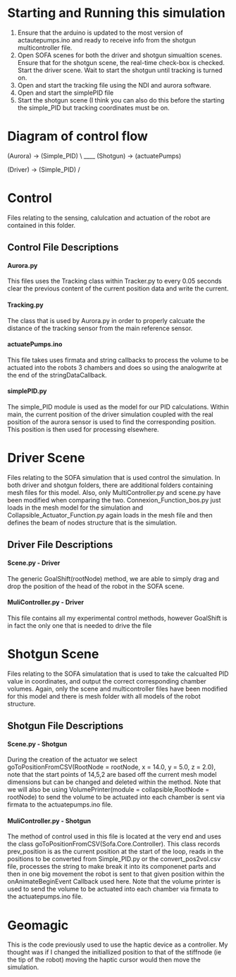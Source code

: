 # Starting and Running this simulation 

1. Ensure that the arduino is updated to the most version of actautepumps.ino and ready to receive info from the shotgun multicontroller file. 
2. Open SOFA scenes for both the driver and shotgun simualtion scenes. Ensure that for the shotgun scene, the real-time check-box is checked. Start the driver scene. Wait to start the shotgun until tracking is turned on.
3. Open and start the tracking file using the NDI and aurora software. 
4. Open and start the simplePID file
5. Start the shotgun scene (I think you can also do this before the starting the simple_PID but tracking coordinates must be on. 

# Diagram of control flow
(Aurora) -> (Simple_PID) \ ____ (Shotgun) -> (actuatePumps)

(Driver) -> (Simple_PID) / 


# Control

Files relating to the sensing, calulcation and actuation of the robot are contained in this folder.
 
## Control File Descriptions
 
#### Aurora.py
 
This files uses the Tracking class within Tracker.py to every 0.05 seconds clear the previous content of the current position data and write the current.

#### Tracking.py

The class that is used by Aurora.py in order to properly calcuate the distance of the tracking sensor from the main reference sensor.

#### actuatePumps.ino

This file takes uses firmata and string callbacks to process the volume to be actuated into the robots 3 chambers and does so using the analogwrite at the end of the stringDataCallback.

#### simplePID.py

The simple_PID module is used as the model for our PID calculations. Within main, the current position of the driver simulation coupled with the real position of the aurora sensor is used to find the corresponding position. This position is then used for processing elsewhere. 

# Driver Scene

Files relating to the SOFA simulation that is used control the simulation. In both driver and shotgun folders, there are additional folders containing mesh files for this model. Also, only MultiController.py and scene.py have been modified when comparing the two. Connexion_Function_bos.py just loads in the mesh model for the simulation and Collapsible_Actuator_Function.py again loads in the mesh file and then defines the beam of nodes structure that is the simulation.

## Driver File Descriptions

#### Scene.py - Driver
The generic GoalShift(rootNode) method, we are able to simply drag and drop the position of the head of the robot in the SOFA scene. 

#### MuliController.py - Driver
This file contains all my experimental control methods, however GoalShift is in fact the only one that is needed to drive the file

# Shotgun Scene

Files relating to the SOFA simulatation that is used to take the calcualted PID value in coordinates, and output the correct corresponding chamber volumes. Again, only the scene and multicontroller files have been modified for this model and there is mesh folder with all models of the robot structure. 

## Shotgun File Descriptions

#### Scene.py - Shotgun

During the creation of the actuator we select goToPositionFromCSV(RootNode = rootNode, x = 14.0, y = 5.0, z = 2.0), note that the start points of 14,5,2 are based off the current mesh model dimensions but can be changed and deleted within the method. Note that we will also be using VolumePrinter(module = collapsible,RootNode = rootNode) to send the volume to be actuated into each chamber is sent via firmata to the actuatepumps.ino file. 

#### MuliController.py - Shotgun

The method of control used in this file is located at the very end and uses the class goToPositionFromCSV(Sofa.Core.Controller). This class records prev_position is as the current position at the start of the loop, reads in the positions to be converted from Simple_PID.py or the convert_pos2vol.csv file, processes the string to make break it into its componenet parts and then in one big movement the robot is sent to that given position within the onAnimateBeginEvent Callback used here. Note that the volume printer is used to send the volume to be actuated into each chamber via firmata to the actuatepumps.ino file. 

# Geomagic

This is the code previously used to use the haptic device as a controller. My thought was if I changed the initiallized position to that of the stiffnode (ie the tip of the robot) moving the haptic cursor would then move the simulation.
